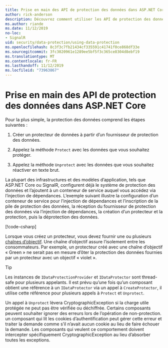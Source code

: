 ```yaml
---
title: Prise en main des API de protection des données dans ASP.NET Core
author: rick-anderson
description: Découvrez comment utiliser les API de protection des données ASP.NET Core pour protéger et ôter la protection des données dans une application.
ms.author: riande
ms.date: 11/12/2019
no-loc:
- SignalR
uid: security/data-protection/using-data-protection
ms.openlocfilehash: 8c3f3c7fb21434cf335591c41741f0ce868df33e
ms.sourcegitcommit: 3fc3020961e1289ee5bf5f3c365ce8304d8ebf19
ms.translationtype: MT
ms.contentlocale: fr-FR
ms.lasthandoff: 11/12/2019
ms.locfileid: "73963867"
---
```

# <a name="get-started-with-the-data-protection-apis-in-aspnet-core"></a>Prise en main des API de protection des données dans ASP.NET Core

<a name="security-data-protection-getting-started"></a>

Pour la plus simple, la protection des données comprend les étapes suivantes :

1. Créer un protecteur de données à partir d’un fournisseur de protection des données.

2. Appelez la méthode `Protect` avec les données que vous souhaitez protéger.

3. Appelez la méthode `Unprotect` avec les données que vous souhaitez réactiver en texte brut.

La plupart des infrastructures et des modèles d’application, tels que ASP.NET Core ou SignalR, configurent déjà le système de protection des données et l’ajoutent à un conteneur de service auquel vous accédez via l’injection de dépendances. L’exemple suivant illustre la configuration d’un conteneur de service pour l’injection de dépendances et l’inscription de la pile de protection des données, la réception du fournisseur de protection des données via l’injection de dépendances, la création d’un protecteur et la protection, puis la déprotection des données.

[!code-csharp[](../../security/data-protection/using-data-protection/samples/protectunprotect.cs?highlight=26,34,35,36,37,38,39,40)]

Lorsque vous créez un protecteur, vous devez fournir une ou plusieurs [chaînes d’objectif](xref:security/data-protection/consumer-apis/purpose-strings). Une chaîne d’objectif assure l’isolement entre les consommateurs. Par exemple, un protecteur créé avec une chaîne d’objectif « Green » ne serait pas en mesure d’ôter la protection des données fournies par un protecteur avec un objectif « violet ».

>[!TIP]
> Les instances de `IDataProtectionProvider` et `IDataProtector` sont thread-safe pour plusieurs appelants. Il est prévu qu’une fois qu’un composant obtient une référence à un `IDataProtector` via un appel à `CreateProtector`, il utilise cette référence pour plusieurs appels à `Protect` et `Unprotect`.
>
>Un appel à `Unprotect` lèvera CryptographicException si la charge utile protégée ne peut pas être vérifiée ou déchiffrée. Certains composants peuvent souhaiter ignorer des erreurs lors de l’opération de non-protection. un composant qui lit les cookies d’authentification peut gérer cette erreur et traiter la demande comme s’il n’avait aucun cookie au lieu de faire échouer la demande. Les composants qui veulent ce comportement doivent intercepter spécifiquement CryptographicException au lieu d’absorber toutes les exceptions.
